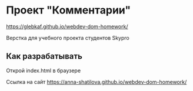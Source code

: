 # Проект "Комментарии"

https://glebkaf.github.io/webdev-dom-homework/

Верстка для учебного проекта студентов Skypro

## Как разрабатывать

Открой index.html в браузере

Ссылка на сайт 
https://anna-shatilova.github.io/webdev-dom-homework/
